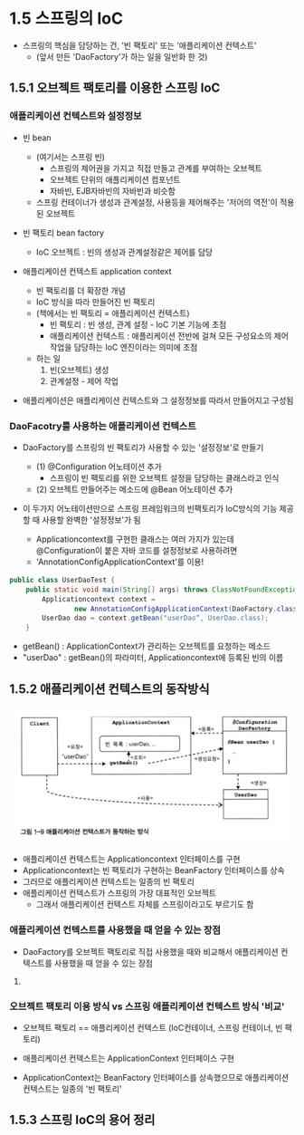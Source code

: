 # 1.5 스프링의 IoC

- 스프링의 핵심을 담당하는 건, '빈 팩토리' 또는 '애플리케이션 컨텍스트'
    - (앞서 만든 'DaoFactory'가 하는 일을 일반화 한 것)

## 1.5.1 오브젝트 팩토리를 이용한 스프링 IoC

### 애플리케이션 컨텍스트와 설정정보

- 빈 bean
    - (여기서는 스프링 빈)
        - 스프링의 제어권을 가지고 직접 만들고 관계를 부여하는 오브젝트
        - 오브젝트 단위의 애플리케이션 컴포넌트
        - 자바빈, EJB자바빈의 자바빈과 비슷함
    - 스프링 컨테이너가 생성과 관계설정, 사용등을 제어해주는 '저어의 역전'이 적용된 오브젝트


- 빈 팩토리 bean factory
    - IoC 오브젝트 : 빈의 생성과 관계설정같은 제어를 담당


- 애플리케이션 컨텍스트 application context
    - 빈 팩토리를 더 확장한 개념
    - IoC 방식을 따라 만들어진 빈 팩토리
    - (책에서는 빈 팩토리 = 애플리케이션 컨텍스트)
        - 빈 팩토리 : 빈 생성, 관계 설정 - IoC 기본 기능에 초점
        - 애플리케이션 컨텍스트 : 애플리케이션 전반에 걸쳐 모든 구성요소의 제어 작업을 담당하는 IoC 엔진이라는 의미에 초점
    - 하는 일
        1. 빈(오브젝트) 생성
        2. 관계설정 - 제어 작업


- 애플리케이션은 애플리케이션 컨텍스트와 그 설정정보를 따라서 만들어지고 구성됨

### DaoFacotry를 사용하는 애플리케이션 컨텍스트

- DaoFactory를 스프링의 빈 팩토리가 사용할 수 있는 '설정정보'로 만들기
    - (1) @Configuration 어노테이션 추가
        - 스프링이 빈 팩토리를 위한 오브젝트 설정을 담당하는 클래스라고 인식
    - (2) 오브젝트 만들어주는 메소드에 @Bean 어노테이션 추가


- 이 두가지 어노테이션만으로 스프링 프레임워크의 빈팩토리가 IoC방식의 기능 제공할 때 사용할 완벽한 '설정정보'가 됨
    - Applicationcontext를 구현한 클래스는 여러 가지가 있는데 @Configuration이 붙은 자바 코드를 설정정보로 사용하려면
    - 'AnnotationConfigApplicationContext'를 이용!

```java
public class UserDaoTest {
    public static void main(String[] args) throws ClassNotFoundException, SQLException {
        Applicationcontext context =
                new AnnotationConfigApplicationContext(DaoFactory.class);
        UserDao dao = context.getBean("userDao“, UserDao.class);
    }
```

- getBean() : ApplicationContext가 관리하는 오브젝트를 요청하는 메소드
- "userDao" : getBean()의 파라미터, Applicationcontext에 등록된 빈의 이름

## 1.5.2 애플리케이션 컨텍스트의 동작방식

<img alt="img_18.png" src="img_18.png" width="700"/>

- 애플리케이션 컨텍스트는 Applicationcontext 인터페이스를 구현
- Applicationcontext는 빈 팩토리가 구현하는 BeanFactory 인터페이스를 상속
- 그러므로 애플리케이션 컨텍스트는 일종의 빈 팩토리
- 애플리케이션 컨텍스트가 스프링의 가장 대표적인 오브젝트
    - 그래서 애플리케이션 컨텍스트 자체를 스프링이라고도 부르기도 함

### 애플리케이션 컨텍스트를 사용했을 때 얻을 수 있는 장점

- DaoFactory를 오브젝트 팩토리로 직접 사용했을 때와 비교해서 애플리케이션 컨텍스트를 사용했을 때 얻을 수 있는 장점

1.

### 오브젝트 팩토리 이용 방식 vs 스프링 애플리케이션 컨텍스트 방식 '비교'

- 오브젝트 팩토리 == 애플리케이션 컨텍스트 (IoC컨테이너, 스프링 컨테이너, 빈 팩토리)

- 애플리케이션 컨텍스트는 ApplicationContext 인터페이스 구현
- ApplicationContext는 BeanFactory 인터페이스를 상속했으므로 애플리케이션 컨텍스트는 일종의 '빈 팩토리'

## 1.5.3 스프링 IoC의 용어 정리
